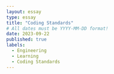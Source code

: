 ```yaml
---
layout: essay
type: essay
title: "Coding Standards"
# All dates must be YYYY-MM-DD format!
date: 2023-09-22
published: true
labels:
  - Engineering
  - Learning
  - Coding Standards
---
```

